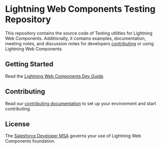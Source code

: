 # Lightning Web Components Testing Repository

This repository contains the source code of Testing utilities for Lightning Web Components. Additionally, it contains examples, documentation, meeting notes, and discussion notes for developers [contributing](CONTRIBUTING.md) or using Lightning Web Components.

## Getting Started

Read the [Lightning Web Components Dev Guide](https://lwc.dev/guide/introduction).

## Contributing

Read our [contributing documentation](CONTRIBUTING.md) to set up your environment and start contributing.

## License

The [Salesforce Developer MSA](http://www.sfdcstatic.com/assets/pdf/misc/salesforce_Developer_MSA.pdf) governs your use of Lightning Web Components foundation.
